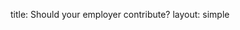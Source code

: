 title: Should your employer contribute?
layout: simple

[//]: # (Reading the above you might feel this is relevant for you and/or your employer to take part in. First of all, any help is tremendously important for the conference to exist. Secondly, you might not be a part of the marketing or recruitment team, but it could be relevant for your CEO, CTO or HR department. Therefore, consider forwarding a link to this page and see if your employer would like to contribute and gain from this unique event you are about to attend!)

[//]: # ()
[//]: # (Please contact [sponsors@pycon.pt]&#40;mailto:sponsors@pycon.pt&#41; with any request and comment.)
